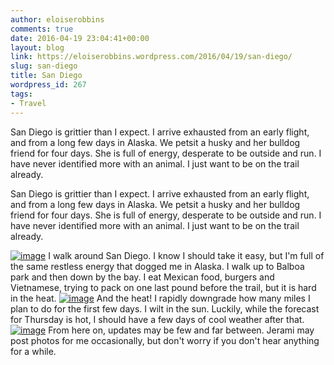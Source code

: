 ```yaml
---
author: eloiserobbins
comments: true
date: 2016-04-19 23:04:41+00:00
layout: blog
link: https://eloiserobbins.wordpress.com/2016/04/19/san-diego/
slug: san-diego
title: San Diego
wordpress_id: 267
tags:
- Travel
---
```


San Diego is grittier than I expect. I arrive exhausted from an early flight, and from a long few days in Alaska. We petsit a husky and her bulldog friend for four days. She is full of energy, desperate to be outside and run. I have never identified more with an animal. I just want to be on the trail already.


San Diego is grittier than I expect. I arrive exhausted from an early flight, and from a long few days in Alaska. We petsit a husky and her bulldog friend for four days. She is full of energy, desperate to be outside and run. I have never identified more with an animal. I just want to be on the trail already.

[![image](http://eloiserobbins.files.wordpress.com/2016/04/wp-1461106827803.jpg)](http://eloiserobbins.files.wordpress.com/2016/04/wp-1461106827803.jpg)
I walk around San Diego. I know I should take it easy, but I'm full of the same restless energy that dogged me in Alaska. I walk up to Balboa park and then down by the bay. I eat Mexican food, burgers and Vietnamese, trying to pack on one last pound before the trail, but it is hard in the heat.
[![image](http://eloiserobbins.files.wordpress.com/2016/04/wp-1461106841912.jpg)](http://eloiserobbins.files.wordpress.com/2016/04/wp-1461106841912.jpg)
And the heat! I rapidly downgrade how many miles I plan to do for the first few days. I wilt in the sun. Luckily, while the forecast for Thursday is hot, I should have a few days of cool weather after that.
[![image](http://eloiserobbins.files.wordpress.com/2016/04/wp-1461106857482.jpg)](http://eloiserobbins.files.wordpress.com/2016/04/wp-1461106857482.jpg)
From here on, updates may be few and far between. Jerami may post photos for me occasionally, but don't worry if you don't hear anything for a while.
